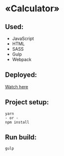 # «Calculator»

## Used:
- JavaScript
- HTML
- SASS
- Gulp
- Webpack

## Deployed:
[Watch here](https://nda17.github.io/Calculator/)

## Project setup:
```
yarn
- or - 
npm install 
```

## Run build:
```
gulp
```

